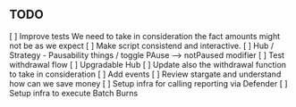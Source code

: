 TODO
-----

[ ] Improve tests
    We need to take in consideration the fact amounts might not be as we expect
[ ] Make script consistend and interactive.
[ ] Hub / Strategy
    - Pausability things / toggle PAuse --> notPaused modifier
[ ] Test withdrawal flow
[ ] Upgradable Hub
[ ] Update also the withdrawal function to take in consideration
[ ] Add events
[ ] Review stargate and understand how can we save money
[ ] Setup infra for calling reporting via Defender
[ ] Setup infra to execute Batch Burns
